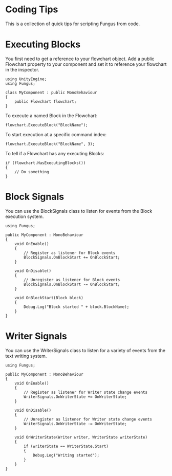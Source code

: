 # Coding Tips

This is a collection of quick tips for scripting Fungus from code.

# Executing Blocks

You first need to get a reference to your flowchart object.  Add a public Flowchart property to your component and set it to reference your flowchart in the inspector.
```
using UnityEngine;
using Fungus;

class MyComponent : public MonoBehaviour
{
	public Flowchart flowchart;
}
```

To execute a named Block in the Flowchart:
```
flowchart.ExecuteBlock("BlockName");
```

To start execution at a specific command index:
```
flowchart.ExecuteBlock("BlockName", 3);
```

To tell if a Flowchart has any executing Blocks:
```
if (flowchart.HasExecutingBlocks())
{
	// Do something
}
```

# Block Signals

You can use the BlockSignals class to listen for events from the Block execution system.

```
using Fungus;

public MyComponent : MonoBehaviour
{
    void OnEnable() 
    {
    	// Register as listener for Block events
        BlockSignals.OnBlockStart += OnBlockStart;
    }

    void OnDisable()
    {
    	// Unregister as listener for Block events
        BlockSignals.OnBlockStart -= OnBlockStart;
    }

    void OnBlockStart(Block block)
    {
    	Debug.Log("Block started " + block.BlockName);
    }
}
```

# Writer Signals

You can use the WriterSignals class to listen for a variety of events from the text writing system.

```
using Fungus;

public MyComponent : MonoBehaviour
{
    void OnEnable() 
    {
    	// Register as listener for Writer state change events
        WriterSignals.OnWriterState += OnWriterState;
    }

    void OnDisable()
    {
    	// Unregister as listener for Writer state change events
        WriterSignals.OnWriterState -= OnWriterState;
    }

    void OnWriterState(Writer writer, WriterState writerState)
    {
    	if (writerState == WriterState.Start)
    	{
    		Debug.Log("Writing started");
    	}
    }
}
```


